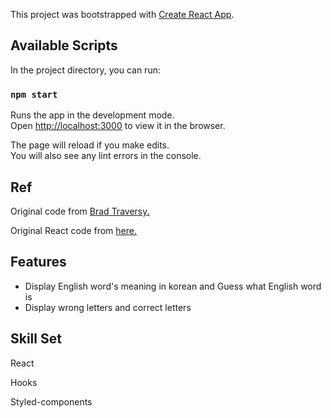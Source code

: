 This project was bootstrapped with [Create React App](https://github.com/facebook/create-react-app).

## Available Scripts

In the project directory, you can run:

### `npm start`

Runs the app in the development mode.<br />
Open [http://localhost:3000](http://localhost:3000) to view it in the browser.

The page will reload if you make edits.<br />
You will also see any lint errors in the console.

## Ref

Original code from [Brad Traversy.](https://github.com/bradtraversy/vanillawebprojects/tree/master/hangman)

Original React code from [here.](https://github.com/codeSTACKr/hangman-react)

## Features

- Display English word's meaning in korean and Guess what English word is
- Display wrong letters and correct letters

## Skill Set

React

Hooks

Styled-components
